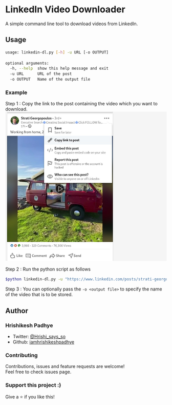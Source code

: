 # LinkedIn Video Downloader

A simple command line tool to download videos from LinkedIn.

## Usage

```bash
usage: linkedin-dl.py [-h] -u URL [-o OUTPUT]

optional arguments:
  -h, --help  show this help message and exit
  -u URL      URL of the post
  -o OUTPUT   Name of the output file

```

### Example

Step 1 : Copy the link to the post containing the video which you want to download.
![Link-to-post](/Images/Link-to-post.jpg)

Step 2 : Run the python script as follows  

```bash
$python linkedin-dl.py -u "https://www.linkedin.com/posts/strati-georgopoulos_working-from-home-2020-style-ugcPost-6715254871030841344-pJsN"

```

Step 3 : You can optionally pass the `-o <output file>` to specify the name of the video that is to be stored.  

## Author

### Hrishikesh Padhye

* Twitter: [@Hrishi_says_so](https://twitter.com/Hrishi_says_so)
* Github: [iamhrishikeshpadhye](https://github.com/iamhrishikeshpadhye)

### Contributing

Contributions, issues and feature requests are welcome!  
Feel free to check issues page.

### Support this project :)

Give a ⭐️ if you like this!  
